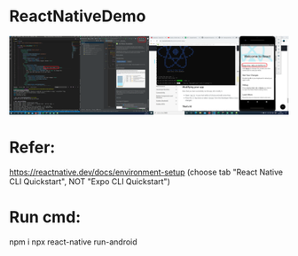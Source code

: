 ﻿# ReactNativeDemo
![demo](demo.png)

# Refer:
https://reactnative.dev/docs/environment-setup
(choose tab "React Native CLI Quickstart", NOT "Expo CLI Quickstart")

# Run cmd:
npm i
npx react-native run-android
